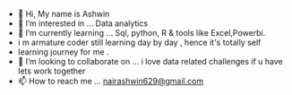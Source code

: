 - 👋 Hi, My name is Ashwin
- 👀 I’m interested in ... Data analytics 
- 🌱 I’m currently learning ... Sql, python, R & tools like Excel,Powerbi.
- i m armature coder still learning day by day , hence it's totally self
- learning  journey for me . 
- 💞️ I’m looking to collaborate on ... i love data related challenges if u have lets work together 
- 📫 How to reach me ... nairashwin629@gmail.com

<!---
Coder777-a/Coder777-a is a ✨ special ✨ repository because its `README.md` (this file) appears on your GitHub profile.
You can click the Preview link to take a look at your changes.
--->
